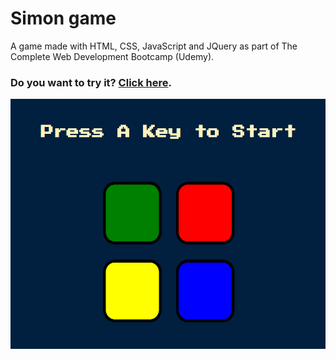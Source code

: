 # Simon game

A game made with HTML, CSS, JavaScript and JQuery as part of The Complete Web Development Bootcamp (Udemy).

### Do you want to try it? [Click here]( https://scmoreira.github.io/simon-game/).

<img width='700' height='400' src='./image.PNG' alt='screenShot'>
